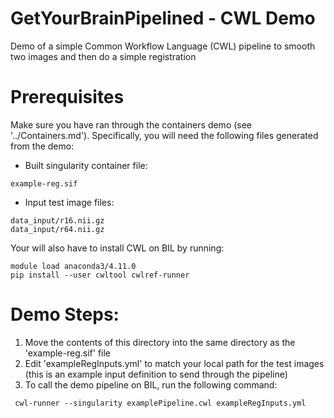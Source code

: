 # GetYourBrainPipelined - CWL Demo
Demo of a simple Common Workflow Language (CWL) pipeline to smooth two images and then do a simple registration

# Prerequisites
Make sure you have ran through the containers demo (see '../Containers.md'). Specifically, you will need the following files generated from the demo:

- Built singularity container file: 
```
example-reg.sif
```
- Input test image files: 
```
data_input/r16.nii.gz
data_input/r64.nii.gz
```

Your will also have to install CWL on BIL by running:

```
module load anaconda3/4.11.0
pip install --user cwltool cwlref-runner

```


# Demo Steps:
1. Move the contents of this directory into the same directory as the 'example-reg.sif' file
2. Edit 'exampleRegInputs.yml' to match your local path for the test images (this is an example input definition to send through the pipeline)
3. To call the demo pipeline on BIL, run the following command:

```
 cwl-runner --singularity examplePipeline.cwl exampleRegInputs.yml

```
